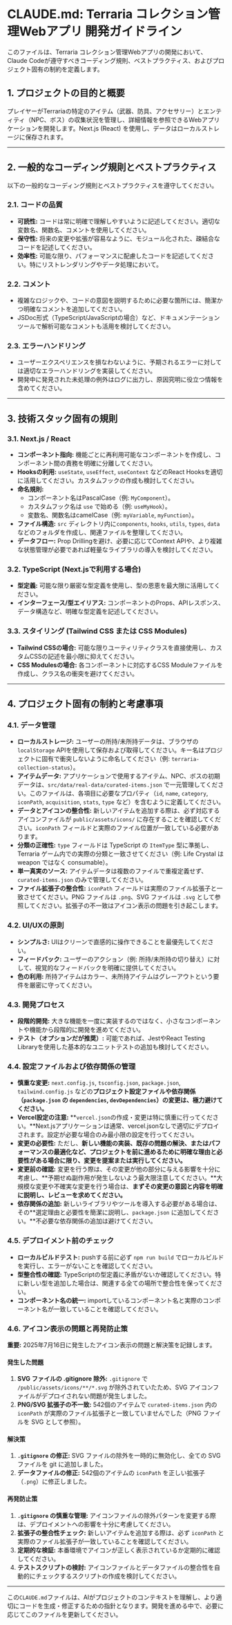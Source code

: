 # CLAUDE.md: Terraria コレクション管理Webアプリ 開発ガイドライン

このファイルは、Terraria コレクション管理Webアプリの開発において、Claude Codeが遵守すべきコーディング規則、ベストプラクティス、およびプロジェクト固有の制約を定義します。

## 1. プロジェクトの目的と概要

プレイヤーがTerrariaの特定のアイテム（武器、防具、アクセサリー）とエンティティ（NPC、ボス）の収集状況を管理し、詳細情報を参照できるWebアプリケーションを開発します。Next.js (React) を使用し、データはローカルストレージに保存されます。

---

## 2. 一般的なコーディング規則とベストプラクティス

以下の一般的なコーディング規則とベストプラクティスを遵守してください。

### 2.1. コードの品質

* **可読性:** コードは常に明確で理解しやすいように記述してください。適切な変数名、関数名、コメントを使用してください。
* **保守性:** 将来の変更や拡張が容易なように、モジュール化された、疎結合なコードを記述してください。
* **効率性:** 可能な限り、パフォーマンスに配慮したコードを記述してください。特にリストレンダリングやデータ処理において。

### 2.2. コメント

* 複雑なロジックや、コードの意図を説明するために必要な箇所には、簡潔かつ明確なコメントを追加してください。
* JSDoc形式（TypeScript/JavaScriptの場合）など、ドキュメンテーションツールで解析可能なコメントも活用を検討してください。

### 2.3. エラーハンドリング

* ユーザーエクスペリエンスを損なわないように、予期されるエラーに対しては適切なエラーハンドリングを実装してください。
* 開発中に発見された未処理の例外はログに出力し、原因究明に役立つ情報を含めてください。

---

## 3. 技術スタック固有の規則

### 3.1. Next.js / React

* **コンポーネント指向:** 機能ごとに再利用可能なコンポーネントを作成し、コンポーネント間の責務を明確に分離してください。
* **Hooksの利用:** `useState`, `useEffect`, `useContext` などのReact Hooksを適切に活用してください。カスタムフックの作成も検討してください。
* **命名規則:**
    * コンポーネント名はPascalCase（例: `MyComponent`）。
    * カスタムフック名は `use` で始める（例: `useMyHook`）。
    * 変数名、関数名はcamelCase（例: `myVariable`, `myFunction`）。
* **ファイル構造:** `src` ディレクトリ内に`components`, `hooks`, `utils`, `types`, `data` などのフォルダを作成し、関連ファイルを整理してください。
* **データフロー:** Prop Drillingを避け、必要に応じてContext APIや、より複雑な状態管理が必要であれば軽量なライブラリの導入を検討してください。

### 3.2. TypeScript (Next.jsで利用する場合)

* **型定義:** 可能な限り厳密な型定義を使用し、型の恩恵を最大限に活用してください。
* **インターフェース/型エイリアス:** コンポーネントのProps、APIレスポンス、データ構造など、明確な型定義を記述してください。

### 3.3. スタイリング (Tailwind CSS または CSS Modules)

* **Tailwind CSSの場合:** 可能な限りユーティリティクラスを直接使用し、カスタムCSSの記述を最小限に抑えてください。
* **CSS Modulesの場合:** 各コンポーネントに対応するCSS Moduleファイルを作成し、クラス名の衝突を避けてください。

---

## 4. プロジェクト固有の制約と考慮事項

### 4.1. データ管理

* **ローカルストレージ:** ユーザーの所持/未所持データは、ブラウザの `localStorage` APIを使用して保存および取得してください。キー名はプロジェクトに固有で衝突しないように命名してください（例: `terraria-collection-status`）。
* **アイテムデータ:** アプリケーションで使用するアイテム、NPC、ボスの初期データは、`src/data/real-data/curated-items.json` で一元管理してください。このファイルは、各項目に必要なプロパティ（`id`, `name`, `category`, `iconPath`, `acquisition`, `stats`, `type` など）を含むように定義してください。
* **データとアイコンの整合性:** 新しいアイテムを追加する際は、必ず対応するアイコンファイルが `public/assets/icons/` に存在することを確認してください。`iconPath` フィールドと実際のファイル位置が一致している必要があります。
* **分類の正確性:** `type` フィールドは TypeScript の `ItemType` 型に準拠し、Terraria ゲーム内での実際の分類と一致させてください（例: Life Crystal は weapon ではなく consumable）。
* **単一真実のソース:** アイテムデータは複数のファイルで重複定義せず、`curated-items.json` のみで管理してください。
* **ファイル拡張子の整合性:** `iconPath` フィールドは実際のファイル拡張子と一致させてください。PNG ファイルは `.png`、SVG ファイルは `.svg` として参照してください。拡張子の不一致はアイコン表示の問題を引き起こします。

### 4.2. UI/UXの原則

* **シンプルさ:** UIはクリーンで直感的に操作できることを最優先してください。
* **フィードバック:** ユーザーのアクション（例: 所持/未所持の切り替え）に対して、視覚的なフィードバックを明確に提供してください。
* **色の利用:** 所持アイテムはカラー、未所持アイテムはグレーアウトという要件を厳密に守ってください。

### 4.3. 開発プロセス

* **段階的開発:** 大きな機能を一度に実装するのではなく、小さなコンポーネントや機能から段階的に開発を進めてください。
* **テスト（オプションだが推奨）:** 可能であれば、JestやReact Testing Libraryを使用した基本的なユニットテストの追加も検討してください。

### 4.4. 設定ファイルおよび依存関係の管理

* **慎重な変更:** `next.config.js`, `tsconfig.json`, `package.json`, `tailwind.config.js` などの**プロジェクト設定ファイルや依存関係（`package.json` の `dependencies`, `devDependencies`）の変更は、極力避けてください。**
* **Vercel設定の注意:** **`vercel.json`の作成・変更は特に慎重に行ってください。**Next.jsアプリケーションは通常、vercel.jsonなしで適切にデプロイされます。設定が必要な場合のみ最小限の設定を行ってください。
* **変更の必要性:** ただし、**新しい機能の実装、既存の問題の解決、またはパフォーマンスの最適化など、プロジェクトを前に進めるために明確な理由と必要性がある場合に限り、変更を提案または実行してください。**
* **変更前の確認:** 変更を行う際は、その変更が他の部分に与える影響を十分に考慮し、**予期せぬ副作用が発生しないよう最大限注意してください。**大規模な変更や不確実な変更を行う場合は、**まずその変更の意図と内容を明確に説明し、レビューを求めてください。**
* **依存関係の追加:** 新しいライブラリやツールを導入する必要がある場合は、その**選定理由と必要性を簡潔に説明し、`package.json` に追加してください。**不必要な依存関係の追加は避けてください。

### 4.5. デプロイメント前のチェック

* **ローカルビルドテスト:** pushする前に必ず `npm run build` でローカルビルドを実行し、エラーがないことを確認してください。
* **型整合性の確認:** TypeScriptの型定義に矛盾がないか確認してください。特に新しい型を追加した場合は、関連する全ての場所で整合性を保ってください。
* **コンポーネント名の統一:** importしているコンポーネント名と実際のコンポーネント名が一致していることを確認してください。

### 4.6. アイコン表示の問題と再発防止策

**重要:** 2025年7月16日に発生したアイコン表示の問題と解決策を記録します。

#### 発生した問題

1. **SVG ファイルの .gitignore 除外:** `.gitignore` で `/public/assets/icons/**/*.svg` が除外されていたため、SVG アイコンファイルがデプロイされない問題が発生しました。
2. **PNG/SVG 拡張子の不一致:** 542個のアイテムで `curated-items.json` 内の `iconPath` が実際のファイル拡張子と一致していませんでした（PNG ファイルを SVG として参照）。

#### 解決策

1. **`.gitignore` の修正:** SVG ファイルの除外を一時的に無効化し、全ての SVG ファイルを git に追加しました。
2. **データファイルの修正:** 542個のアイテムの `iconPath` を正しい拡張子（`.png`）に修正しました。

#### 再発防止策

1. **`.gitignore` の慎重な管理:** アイコンファイルの除外パターンを変更する際は、デプロイメントへの影響を十分に考慮してください。
2. **拡張子の整合性チェック:** 新しいアイテムを追加する際は、必ず `iconPath` と実際のファイル拡張子が一致していることを確認してください。
3. **定期的な検証:** 本番環境でアイコンが正しく表示されているか定期的に確認してください。
4. **テストスクリプトの検討:** アイコンファイルとデータファイルの整合性を自動的にチェックするスクリプトの作成を検討してください。

---

この`CLAUDE.md`ファイルは、AIがプロジェクトのコンテキストを理解し、より適切にコードを生成・修正するための指針となります。開発を進める中で、必要に応じてこのファイルを更新してください。